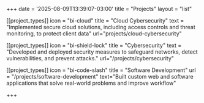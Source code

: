 +++
date = '2025-08-09T13:39:07-03:00'
title = "Projects"
layout = "list"


[[project_types]]
icon = "bi-cloud"
title = "Cloud Cybersecurity"
text = "Implemented secure cloud solutions, including access controls and threat monitoring, to protect client data"
url="projects/cloud-cybersecurity"

[[project_types]]
icon = "bi-shield-lock"
title = "Cybersecurity"
text = "Developed and deployed security measures to safeguard networks, detect vulnerabilities, and prevent attacks."
url="/projects/cybersecurity"


[[project_types]]
icon = "bi-code-slash"
title = "Software Development"
url = "/projects/software-development"
text="Built custom web and software applications that solve real-world problems and improve workflow"




+++


